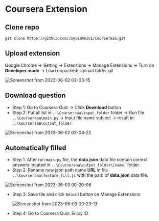 # Coursera Extension


## Clone repo
```
git clone https://github.com/Joycean0301/Courseraaa.git
```

## Upload extension

Google Chrome -> Setting -> Extensions -> Manage Extensions -> Turn on **Developer mode** -> Load unpacked: Upload folder git

![Screenshot from 2023-06-02 03-03-15](https://github.com/Joycean0301/Courseraaa/assets/103662477/da471081-ae73-451f-8365-ee00c3396781)




## Download question

- Step 1: Go to Coursera Quiz -> Click **Download** button 
- Step 2: Put all txt in `..\Courseraaa\input_folder` folder -> Run file `..\Courseraaa\main.py` -> Input file name subject -> result in: `..\Courseraaa\output_folder`.

![Screenshot from 2023-06-02 03-04-22](https://github.com/Joycean0301/Courseraaa/assets/103662477/5e371b37-e33b-4ca4-948f-340460409f2c)




## Automatically filled

- Step 1: After run `main.py` file, the **data.json** data file contain correct answers located in `..\Courseraaa\output_folder\[name]` folder.
- Step 2: Rename new json path name **URL** in file `..\Courseraaa\feature_fill.js` with the path of **data.json** data file.

![Screenshot from 2023-06-03 00-20-06](https://github.com/Joycean0301/Courseraaa/assets/103662477/eaf4c872-264b-4050-8168-c06a91a54116)

- Step 3: Save file and click `Reload` button on Manage Extensions 

  ![Screenshot from 2023-06-03 00-23-13](https://github.com/Joycean0301/Courseraaa/assets/103662477/af760ae3-e6e4-433e-bdc0-ff8561e82ae3)
  
- Step 4: Go to Coursera Quiz: Enjoy :D


